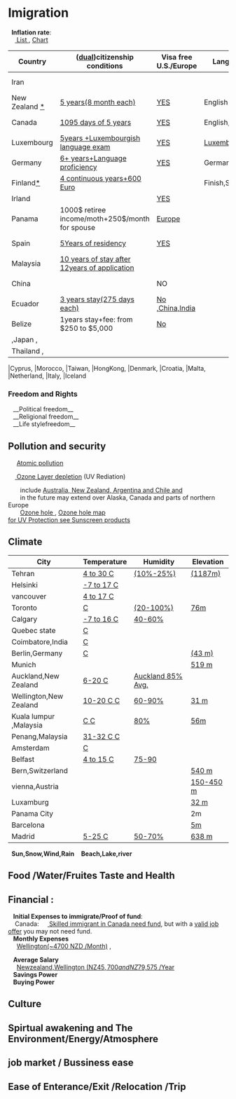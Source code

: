 <h1>Imigration </h1>

&nbsp;&nbsp;__Inflation rate__:<br>
&nbsp;&nbsp;&nbsp;&nbsp;<a href="https://www.google.com/search?q=countries+inflation+rate&ie=utf-8&oe=utf-8&client=firefox-b-ab">
List	</a>   , <a href="https://tradingeconomics.com/country-list/inflation-rate">Chart</a> <br>

|Country|(<a href="https://www.google.com/search?num=100&ei=9rJlW429KIvNjgTr16qYCA&q=dual++citizenship&oq=dual++citizenship">dual</a>)citizenship conditions| Visa free U.S./Europe   |  Language |Currency/US$|GDP|Exports|
|-------|----------------------|---------------------|-----------|----|-----|-----|
|Iran  ||||<a href="https://www.xe.com/currencycharts/?from=IRR&to=USD&view=10Y">Rial</a>(0.00001)|<a href="https://tradingeconomics.com/iran/gdp">400 billion$</a>|Oil|
|New Zealand  <a href="https://www.immigration.govt.nz/new-zealand-visas/options/live-permanently">* </a> | <a href="https://www.govt.nz/browse/nz-passports-and-citizenship/nz-citizenship/requirements-for-nz-citizenship/presence-requirements/">5 years(8 month each)</a>|<a href="https://en.wikipedia.org/wiki/Visa_requirements_for_New_Zealand_citizens">YES</a>|English|<a href="https://www.xe.com/currencycharts/?from=NZD&to=USD&view=1D">NZ Dollar</a>(0.67)|<a href="https://www.google.com/search?num=100&ei=gullW_34OMnD6QS2xa74CA&q=new+zealand+gdp&oq=New++gdp">$185 B</a>|<a href="https://globaledge.msu.edu/countries/new-zealand/tradestats">Diary,Food,wood</a>|
|Canada |<a href="https://www.canada.ca/en/immigration-refugees-citizenship/services/canadian-citizenship/become-canadian-citizen/eligibility.html">1095 days of 5 years</a>|<a href="https://en.wikipedia.org/wiki/Visa_requirements_for_Canadian_citizens">YES</a>|English,french|<a href="https://xe.com/currencycharts/?from=CAD&to=USD&view=5Y">CA Dollar</a>(0.75)|  <a href="https://www.google.com/search?q=canada+gdp&oq=canada+gdp">$1.53 trillion</a>| Enery,wood,Mineral|
|Luxembourg |<a href="https://en.wikipedia.org/wiki/Luxembourgish_nationality_law">5years +Luxembourgish language exam</a>|<a href="https://en.wikipedia.org/wiki/Visa_requirements_for_Luxembourgish_citizens">YES</a>|<a href="https://en.wikipedia.org/wiki/Languages_of_Luxembourg">Luxembourgish</a>|<a href="https://www.xe.com/currencycharts/?from=LUF&to=USD&view=5Y">LUF</a>(0.28)||
|Germany | <a href="http://www.germany-visa.org/german-citizenship/">6+ years+Language proficiency</a>|<a href="https://en.wikipedia.org/wiki/Visa_requirements_for_German_citizens">YES</a>|German|<a href="https://www.xe.com/currencycharts/?from=DEM&to=USD&view=5Y">DE Mark</a>(0.6)||
|Finland<a href="https://en.wikipedia.org/wiki/Visa_requirements_for_Finnish_citizens">*</a>|<a href="https://migri.fi/en/permanent-residence-permit">4 continuous years+600 Euro</a>||Finish,Swedish|<a href="https://www.xe.com/currencycharts/?from=FIM&to=USD&view=5Y">FI Marka</a>(0.2)||
|Irland ||<a href="https://en.wikipedia.org/wiki/Visa_requirements_for_Irish_citizens">YES</a>||||
|Panama |1000$ retiree income/moth+250$/month for spouse|<a href="https://en.wikipedia.org/wiki/Visa_requirements_for_Panamanian_citizens">Europe</a>||US$| $44 B|<a href="https://en.wikipedia.org/wiki/Economy_of_Panama">Antibitics,Fuel</a>|
|Spain |<a href="https://www.expatica.com/new/es/moving/citizenship/spain-citizenship-107634/">5Years of residency</a>|<a href="https://en.wikipedia.org/wiki/Visa_requirements_for_Spanish_citizens">YES</a>||<a href="https://www.xe.com/currencycharts/?from=ESP&to=USD&view=10Y">ES Peseta</a>(0.007)||
|Malaysia |<a href="https://www.justlanded.com/english/Malaysia/Malaysia-Guide/Visas-Permits/Malaysian-citizenship">10 years of stay after 12years of application</a>|||<a href="https://www.xe.com/currencycharts/?from=MYR&to=USD&view=10Y">MY Ringit</a>(0.25)||
|China ||NO||<a href="https://www.xe.com/currencycharts/?from=USD&to=CNY&view=10Y">CN Yuan</a>(0.13)||
|Ecuador|<a href="https://translate.googleusercontent.com/translate_c?depth=1&rurl=translate.google.com&sl=auto&sp=nmt4&tl=en&u=https://www.cancilleria.gob.ec/obtencion-de-nacionalidad-ecuatoriana-mediante-carta-de-naturalizacion/&xid=17259,15700021,15700124,15700149,15700168,15700186,15700191,15700201,15700208&usg=ALkJrhguEYp7mmJGyyd-aHZgqXoilruutw">3 years stay(275 days each)</a>|<a href="https://en.wikipedia.org/wiki/Visa_requirements_for_Ecuadorian_citizens">No ,China,India</a>||||
|Belize  |1years stay+fee: from $250 to $5,000 |<a href="https://en.wikipedia.org/wiki/Visa_requirements_for_Belizean_citizens">No</a>||<a href="https://www.xe.com/currencycharts/?from=BZD&to=USD&view=5Y">Belize $</a>(0.5)||
|,Japan ,
|Thailand ,
 
 |Cyprus,
 |Morocco,
 |Taiwan,
 |HongKong,
 |Denmark,
 |Croatia,
 |Malta,
 |Netherland,
 |Italy,
 |Iceland
 <h3>Freedom and Rights</h2> 
  &nbsp;&nbsp; __Political freedom__
 <br>
  &nbsp;&nbsp; __Religional freedom__
 <br>
 &nbsp;&nbsp; __Life stylefreedom__
 <br>

<h2> Pollution and security</h2>

  &nbsp;&nbsp;&nbsp;&nbsp;  <a href="https://www.mpg.de/11583624/original-1508156177.jpg?t=eyJ3aWR0aCI6MTQwMCwib2JqX2lkIjoxMTU4MzYyNH0=--89a145434832f20e7ee237570e87985767547d5d"> Atomic pollution</a>
  <br>
  
  &nbsp;&nbsp;&nbsp;&nbsp;<a href="https://www.google.com/search?num=100&ei=uz1jW_OnC8iSsAH0ta7AAw&q=ozone+layer+depletion+affected+areas&oq=ozone+layer+depletion+affected+areas">
	Ozone Layer depletion</a> (UV Rediation) <br>
	
 &nbsp;&nbsp;&nbsp;&nbsp;&nbsp;&nbsp; include
 <a href="http://www.wmo.int/pages/prog/arep/WMOAntarcticOzoneBulletins2016.html">Australia, New Zealand, Argentina and Chile and </a><br>
 &nbsp;&nbsp;&nbsp;&nbsp;&nbsp;&nbsp; in the future may extend over Alaska, Canada and parts of northern Europe
  <br>
 &nbsp;&nbsp;&nbsp;&nbsp;&nbsp;&nbsp; <a href="http://archive.stats.govt.nz/browse_for_stats/environment/environmental-reporting-series/environmental-indicators/Home/Atmosphere-and-climate/ozone-hole.aspx">Ozone hole </a>,
 <a href="https://www.google.com/search?biw=1366&bih=645&tbs=qdr%3Ay&tbm=isch&sa=1&ei=EUNjW4vxEYWVsAGzuJPoDw&q=Ozone+hole+map+&oq=Ozone+hole+map+">Ozone hole map</a>
<br>
<a href="https://www.google.com/search?q=broad-spectrum+sunscreens&oq=broad-spectrum+sunscreens&aqs=chrome..69i57j0l5.436j0j7&sourceid=chrome&ie=UTF-8"> for UV Protection see Sunscreen products</a>
<br>

 <h2>	Climate	    </h2>

|City |Temperature| Humidity | Elevation |
|-----|-----------|----------|-----------|
| Tehran   | <a href="https://www.google.com/search?num=100&ei=xMJiW9OpM4Lt6ASs-o2wAw&q=+temperature+graph+tehran&oq=+temperature+graph+tehran">4 to 30 C</a>           |    <a href="https://www.weatheronline.co.uk/weather/maps/city?WMO=40754&CONT=asie&LAND=IR&ART=RLF&LEVEL=150"> (10%-25%) </a>       |  <a href="http://dateandtime.info/citycoordinates.php?id=112931">(1187m)</a>         |
| Helsinki |<a href="https://www.holiday-weather.com/helsinki/averages/"> -7 to 17 C</a> | | |
| vancouver |<a href="https://www.holiday-weather.com/vancouver/averages/"> 4 to 17 C</a> | | |
| Toronto |<a href="https://www.google.com/search?num=100&ei=fsNiW63pO8rX6ASMzqLYAw&q=temperature+graph+toronto&oq=temperature+graph+toronto">  C</a> | <a href="https://toronto.weatherstats.ca/charts/relative_humidity-hourly.html">(20-100%) </a> |  <a href="https://www.toronto.ca/311/knowledgebase/kb/docs/articles/information-and-technology/solutions-development/geospatial-competency-centre/torontos-elevationaltitude-above-sea-level.html">76m<a>|
| Calgary |<a href="https://www.holiday-weather.com/calgary/averages/">-7 to 16 C</a> | <a href="https://calgary.weatherstats.ca/charts/relative_humidity-hourly.html">40-60% </a>| |
| Quebec state |<a href="ttps://en.climate-data.org/region/62/#example0"> C</a> | | |
| Coimbatore,India |<a href="https://en.climate-data.org/location/2788/"> C</a> | | |
| Berlin,Germany |<a href="https://www.holiday-weather.com/berlin/averages/"> C</a> | |<a href="http://dateandtime.info/citycoordinates.php?id=2950159">(43 m)</a>  |
| Munich ||| <a href="http://dateandtime.info/citycoordinates.php?id=2867714">519 m </a> |
| Auckland,New Zealand |<a href="https://en.climate-data.org/location/3605/">6-20 C</a> |  <a href="https://www.weatheronline.co.nz/weather/maps/city?WMO=93110&CONT=nznz&LAND=NZ8&ART=RLF&LEVEL=150">Auckland 85% Avg.</a>| |
| Wellington,New Zealand |<a href="https://en.climate-data.org/location/2/">10-20 C C</a> |  <a href="https://www.weatheronline.co.nz/weather/maps/city?WMO=93439&CONT=nznz&LAND=NZ7&ART=RLF&LEVEL=150">60-90%</a>|<a href="http://dateandtime.info/citycoordinates.php?id=2179537">31 m </a> |
| Kuala lumpur ,Malaysia  |<a href="https://www.holiday-weather.com/kuala_lumpur/averages"> C C</a> |  <a href="https://weather-and-climate.com/average-monthly-Rainfall-Temperature-Sunshine,Kuala-Lumpur,Malaysia">80%</a>|   <a href="http://dateandtime.info/citycoordinates.php?id=1735161">56m </a>|
|Penang,Malaysia  |<a href="https://weather-and-climate.com/average-monthly-Rainfall-Temperature-Sunshine,Penang,Malaysia">31-32 C C</a> | | |
| Amsterdam |<a href="https://en.climate-data.org/location/3330/"> C</a> | | |
| Belfast |<a href="https://en.climate-data.org/location/6014/">4 to 15 C</a> | <a href="https://weather-and-climate.com/average-monthly-Humidity-perc,belfast-gb,United-Kingdom">75-90</a> | |
|Bern,Switzerland |||<a href="https://en.wikipedia.org/wiki/List_of_European_cities_by_elevation">540 m</a>|
|vienna,Austria||| <a href="https://en.wikipedia.org/wiki/Vienna">150-450 m</a>|
|Luxamburg|||<a href="https://www.graphicmaps.com/luxembourg">32 m</a>|
|Panama City|||2m|
|Barcelona |||<a href="http://www.barcelona.climatemps.com/map.php">5m</a>|
|Madrid |<a href="https://www.holiday-weather.com/madrid/averages/"> 5-25 C </a>|<a href="https://weather-and-climate.com/average-monthly-Humidity-perc,Madrid,Spain">50-70%</a>|<a href="http://www.floodmap.net/Elevation/ElevationMap/?gi=3117735">638 m</a>
	
 &nbsp;&nbsp;__Sun,Snow,Wind,Rain__ 
 &nbsp;&nbsp; __Beach,Lake,river__ <br>
 <h2> Food /Water/Fruites Taste and Health</h2>
 <h2>Financial :</h2>
 

&nbsp;&nbsp; __Initial Expenses to immigrate/Proof of fund__:<br>
&nbsp;&nbsp;&nbsp;&nbsp;Canada:
&nbsp;&nbsp;&nbsp;&nbsp;<a href="https://www.canada.ca/en/immigration-refugees-citizenship/services/immigrate-canada/express-entry/documents/proof-funds.html"> Skilled immigrant in Canada need fund</a>, but with a <a href="http://www.cic.gc.ca/english/helpcentre/answer.asp?qnum=695&top=29&_ga=2.119675712.957029425.1533227914-289267728.1533227914"> valid job offer</a>
you may not need fund.
<br> 
&nbsp;&nbsp; __Monthly Expenses__ <br>
&nbsp;&nbsp;&nbsp;&nbsp; <a href="https://www.expatistan.com/cost-of-living/wellington">Wellington(~4700 NZD /Month)</a> ,
<br>

&nbsp;&nbsp; __Average Salary__  <br>
&nbsp;&nbsp;&nbsp;&nbsp; <a href="https://www.payscale.com/research/NZ/Location=Wellington/Salary">Newzealand,Wellington (NZ$45,700 and NZ$79,575 /Year</a>
 <br>
&nbsp;&nbsp; __Savings Power__ <br>
&nbsp;&nbsp; __Buying Power__ <br>


<h2> Culture </h2>
<h2> Spirtual awakening and The Environment/Energy/Atmosphere </h2>
<h2> job market / Bussiness ease </h2>
<h2> Ease of Enterance/Exit /Relocation /Trip </h2>

